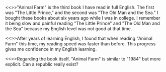 <<>>"Animal Farm" is the third book I have read in full English. The first was "The Little Prince," and the second was "The Old Man and the Sea." I bought these books about six years ago while I was in college. I remember it being slow and painful reading "The Little Prince" and "The Old Man and the Sea" because my English level was not good at that time.

<<>>After years of learning English, I found that when reading "Animal Farm" this time, my reading speed was faster than before. This progress gives me confidence in my English learning.

<<>>Regarding the book itself, "Animal Farm" is similar to "1984" but more explicit. Can a republic really exist?